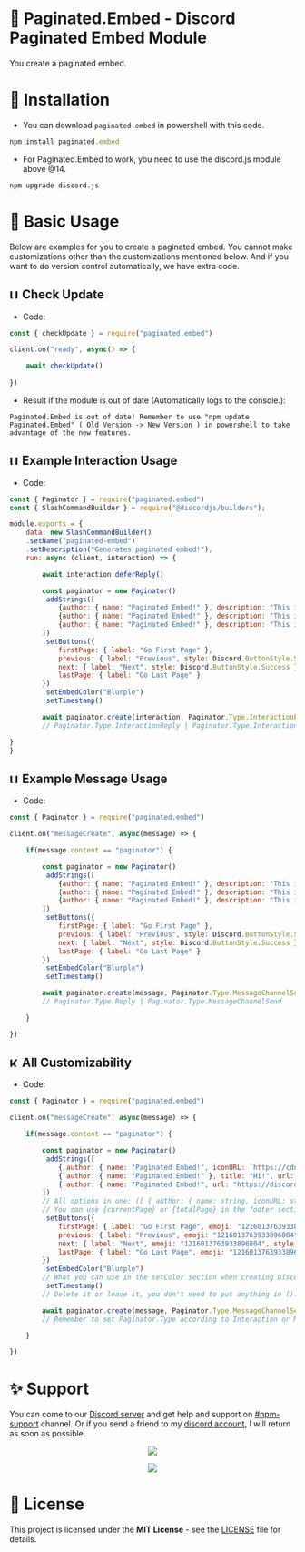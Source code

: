 # 📖 Paginated.Embed - Discord Paginated Embed Module
You create a paginated embed.
# 🔧 Installation
- You can download `paginated.embed` in powershell with this code.
```js
npm install paginated.embed
```
- For Paginated.Embed to work, you need to use the discord.js module above @14.
```sheel
npm upgrade discord.js
```
# 🧱 Basic Usage
Below are examples for you to create a paginated embed. You cannot make customizations other than the customizations mentioned below. And if you want to do version control automatically, we have extra code.
## <img src="https://cdn.discordapp.com/emojis/1217435722789683241.png" alt="Update logo" width="17"/> Check Update
- Code: 
```js
const { checkUpdate } = require("paginated.embed")

client.on("ready", async() => {

    await checkUpdate()
    
})
```
- Result if the module is out of date (Automatically logs to the console.):
```shell
Paginated.Embed is out of date! Remember to use "npm update Paginated.Embed" ( Old Version -> New Version ) in powershell to take advantage of the new features.
```
## <img src="https://cdn.discordapp.com/emojis/1203381492508659773.png" alt="Use logo" width="17"/> Example Interaction Usage
- Code:
```js
const { Paginator } = require("paginated.embed")
const { SlashCommandBuilder } = require("@discordjs/builders");

module.exports = {
    data: new SlashCommandBuilder()
    .setName("paginated-embed")
    .setDescription("Generates paginated embed!"),
    run: async (client, interaction) => {

        await interaction.deferReply()

        const paginator = new Paginator()
        .addStrings([
            {author: { name: "Paginated Embed!" }, description: "This is the 1st test message."}, 
            {author: { name: "Paginated Embed!" }, description: "This is the 2nd test message."}, 
            {author: { name: "Paginated Embed!" }, description: "This is the 3rd test message."}
        ])
        .setButtons({
            firstPage: { label: "Go First Page" }, 
            previous: { label: "Previous", style: Discord.ButtonStyle.Success }, 
            next: { label: "Next", style: Discord.ButtonStyle.Success }, 
            lastPage: { label: "Go Last Page" }
        })
        .setEmbedColor("Blurple")
        .setTimestamp()

        await paginator.create(interaction, Paginator.Type.InteractionEditReply)
        // Paginator.Type.InteractionReply | Paginator.Type.InteractionEditReply | Paginator.Type.InteractionFollowUp | Paginator.Type.InteractionChannelSend

} 
}
```
## <img src="https://cdn.discordapp.com/emojis/1203381492508659773.png" alt="Use logo" width="17"/> Example Message Usage
- Code:
```js
const { Paginator } = require("paginated.embed")

client.on("messageCreate", async(message) => {

    if(message.content == "paginator") {

        const paginator = new Paginator()
        .addStrings([
            {author: { name: "Paginated Embed!" }, description: "This is the 1st test message."}, 
            {author: { name: "Paginated Embed!" }, description: "This is the 2nd test message."}, 
            {author: { name: "Paginated Embed!" }, description: "This is the 3rd test message."}
        ])
        .setButtons({
            firstPage: { label: "Go First Page" }, 
            previous: { label: "Previous", style: Discord.ButtonStyle.Success }, 
            next: { label: "Next", style: Discord.ButtonStyle.Success }, 
            lastPage: { label: "Go Last Page" }
        })
        .setEmbedColor("Blurple")
        .setTimestamp()

        await paginator.create(message, Paginator.Type.MessageChannelSend)
        // Paginator.Type.Reply | Paginator.Type.MessageChannelSend

    }

})
```
## <img src="https://cdn.discordapp.com/emojis/1203381492508659773.png" alt="Kick logo" width="17"/> All Customizability
- Code:
```js
const { Paginator } = require("paginated.embed")

client.on("messageCreate", async(message) => {

    if(message.content == "paginator") {

        const paginator = new Paginator()
        .addStrings([
            { author: { name: "Paginated Embed!", iconURL: `https://cdn.discordapp.com/emojis/1249062572758663419.png` }, description: "This is the 1st test message.", footer: { text: "Hi", iconURL: "https://r.resimlink.com/MHq9U.png" } }, 
            { author: { name: "Paginated Embed!" }, title: "Hi!", url: "https://discord.gg/TCWbk7zWY5", description: "This is the 2nd test message.", image: "https://r.resimlink.com/MHq9U.png" }, 
            { author: { name: "Paginated Embed!", url: "https://discord.gg/TCWbk7zWY5" }, description: "This is the 3rd test message.", fields: [ { name: "Test Field", value: "Hi!", inline: true } ] }
        ])
        // All options in one: ([ { author: { name: string, iconURL: string }, title: string, url: string, description, fields: [ { name: string, value: string, inline: boolean } ], image: string, footer: { text: string, iconURL: string } }, {...}, {...} ])
        // You can use {currentPage} or {totalPage} in the footer section.
        .setButtons({
            firstPage: { label: "Go First Page", emoji: "1216013763933896804", style: Discord.ButtonStyle.Danger }, 
            previous: { label: "Previous", emoji: "1216013763933896804", style: Discord.ButtonStyle.Primary }, 
            next: { label: "Next", emoji: "1216013763933896804", style: Discord.ButtonStyle.Secondary }, 
            lastPage: { label: "Go Last Page", emoji: "1216013763933896804", style: Discord.ButtonStyle.Success }
        })
        .setEmbedColor("Blurple")
        // What you can use in the setColor section when creating Discord embed is also valid here.
        .setTimestamp()
        // Delete it or leave it, you don't need to put anything in ().

        await paginator.create(message, Paginator.Type.MessageChannelSend)
        // Remember to set Paginator.Type according to Interaction or Message.

    }

})
```
# ✨ Support
You can come to our [Discord server](https://discord.gg/TCWbk7zWY5) and get help and support on [#npm-support](https://discord.com/channels/1196503995661942965/1249767884159455355) channel. Or if you send a friend to my [discord account](https://discord.com/users/389071682649849868), I will return as soon as possible.

<p align="center"><a href="https://discord.gg/TCWbk7zWY5"><img src="https://api.weblutions.com/discord/invite/TCWbk7zWY5/"></a></p>
<p align="center"><a href="https://discord.com/users/389071682649849868"><img src="https://lanyard-profile-readme.vercel.app/api/389071682649849868"></a></p>

# 📜 License
This project is licensed under the **MIT License** - see the [LICENSE](https://github.com/beftlidev/paginated.embed/blob/main/LICENSE) file for details.
